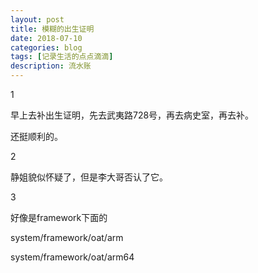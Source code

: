 ```yaml
---
layout: post
title: 模糊的出生证明
date: 2018-07-10
categories: blog
tags: [记录生活的点点滴滴]
description: 流水账
---
```


1 

早上去补出生证明，先去武夷路728号，再去病史室，再去补。

还挺顺利的。

2

静姐貌似怀疑了，但是李大哥否认了它。

3

好像是framework下面的

system/framework/oat/arm

system/framework/oat/arm64








